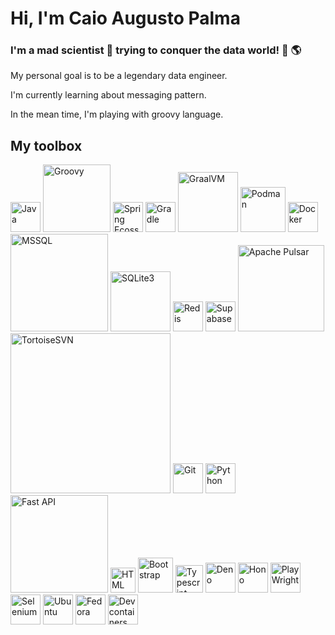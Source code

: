 # Hi, I'm Caio Augusto Palma 

### I'm a mad scientist 🧪 trying to conquer the data world! 💾 🌎

My personal goal is to be a legendary data engineer.

I'm currently learning about messaging pattern.

In the mean time, I'm playing with groovy language.


## My toolbox

  <img src="https://github.com/caiopalma/caiopalma/assets/140276412/849d66f9-84f0-4245-981e-7cd996e3ca66)" alt="Java" width="48"/>
  
  <img src="https://github.com/caiopalma/caiopalma/assets/140276412/b931b0ec-66c2-4ba6-a3f9-32d2a5dc32a2" alt="Groovy" width="108"/>

  <img src="https://github.com/caiopalma/caiopalma/assets/140276412/bd4078c1-2af5-47d4-89d5-8be10dcbb54c" alt="Spring Ecossystem" width="48"/>  
  
  <img src="https://github.com/caiopalma/caiopalma/assets/140276412/0163a23a-0f72-477b-b2ef-90d72610b970" alt="Gradle" width="48"/>
  
  <img src="https://github.com/caiopalma/caiopalma/assets/140276412/21999b8a-6b3e-4e9a-b6f6-fed3e590afec" alt="GraalVM" width="96"/>

  <img src="https://github.com/caiopalma/caiopalma/assets/140276412/e5f1d214-d032-4782-9db0-8842ff14341e" alt="Podman" width="72"/>
  
  <img src="https://github.com/caiopalma/caiopalma/assets/140276412/c2e8d20c-182b-40ef-bc41-ad49b9cdcb52" alt="Docker" width="48"/>
  
  <img src="https://github.com/caiopalma/caiopalma/assets/140276412/f093486f-aed4-4fad-836a-7142a05a5363" alt="MSSQL" width="156"/>

  <img src="https://github.com/caiopalma/caiopalma/assets/140276412/57b7bf78-2b42-4971-a565-e6c7b65438ca" alt="SQLite3" width="96"/>

  <img src="https://github.com/caiopalma/caiopalma/assets/140276412/eed68c3b-54e9-4569-bc89-b71714226eae" alt="Redis" width="48"/>

  <img src="https://github.com/caiopalma/caiopalma/assets/140276412/e6bfdf7b-5f2c-44a5-9b86-beed4e78e2c4" alt="Supabase" width="48"/>

  <img src="https://github.com/caiopalma/caiopalma/assets/140276412/d0b98a76-cd9c-43c9-a87c-c20d9388d573" alt="Apache Pulsar" width="138"/>
 
  <img src="https://github.com/caiopalma/caiopalma/assets/140276412/e14042e1-0431-4b56-8b64-ba108b4026fd" alt="TortoiseSVN" width="256"/>

  <img src="https://github.com/caiopalma/caiopalma/assets/140276412/3489b057-bfd6-4280-bfc8-cb7f7345d93c" alt="Git" width="48"/>
  
  <img src="https://github.com/caiopalma/caiopalma/assets/140276412/983e30c8-0963-4bbe-8035-53db285cf4fb" alt="Python" width="48"/>

  <img src="https://github.com/caiopalma/caiopalma/assets/140276412/c98599d1-822b-4242-93c7-6b2aa2e132fe" alt="Fast API " width="156"/>  

  <img src="https://github.com/caiopalma/caiopalma/assets/140276412/9064cdf8-bafc-4e34-bd0f-39fe98d107d3" alt="HTML" width="40"/>
  
  <img src="https://github.com/caiopalma/caiopalma/assets/140276412/d590f458-0e9d-4c24-9386-37237378d03d" alt="Bootstrap" width="56"/>

  <img src="https://github.com/caiopalma/caiopalma/assets/140276412/5a50b38b-4120-43ee-b13b-145b1d8999dd" alt="Typescript" width="44"/>

  <img src="https://github.com/caiopalma/caiopalma/assets/140276412/c81876a6-9b43-45fc-8193-df84ba095057" alt="Deno" width="48"/>

  <img src="https://github.com/caiopalma/caiopalma/assets/140276412/a7000922-ba19-4cb9-a02e-d77559382c50" alt="Hono" width="48"/>
  
  <img src="https://github.com/caiopalma/caiopalma/assets/140276412/1dba1165-6f68-4d31-b72c-734bfc699780" alt="PlayWright" width="48"/>
  
  <img src="https://github.com/caiopalma/caiopalma/assets/140276412/9edb378b-18a8-480d-9025-a7be03cabb10" alt="Selenium" width="48"/>

  <img src="https://github.com/caiopalma/caiopalma/assets/140276412/eff24bbe-4fd5-4822-9a2d-bf0cde568192" alt="Ubuntu" width="48"/>

  <img src="https://github.com/caiopalma/caiopalma/assets/140276412/1550b5f9-70b4-413c-b5e0-71ad8fdbf918" alt="Fedora" width="48"/>

  <img src="https://github.com/caiopalma/caiopalma/assets/140276412/23ff9680-b869-4f72-aa5b-0d8f91d0cb6d" alt="Devcontainers" width="48"/>

